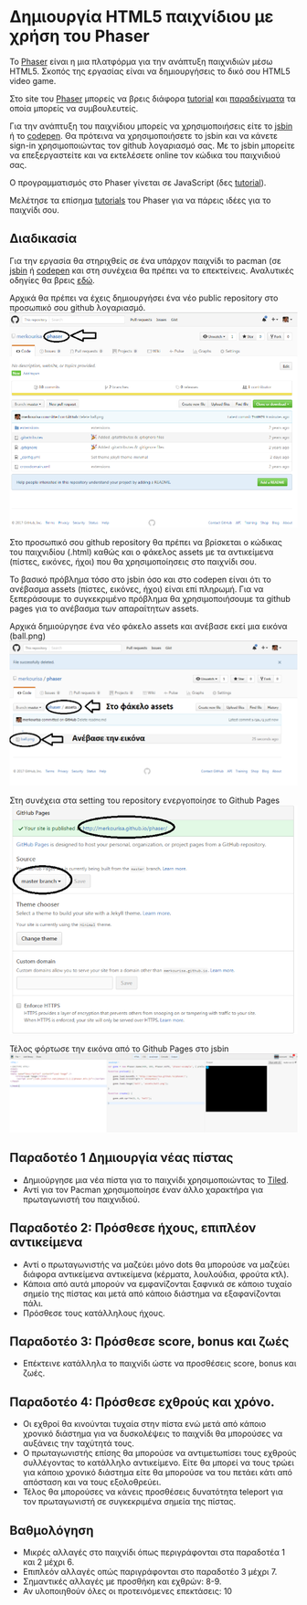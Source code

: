 # Δημιουργία HTML5 παιχνίδιου με χρήση του Phaser

To [Phaser](http://phaser.io/) είναι η μια πλατφόρμα για την ανάπτυξη παιχνιδιών μέσω HTML5. Σκοπός της εργασίας είναι να δημιουργήσεις το δικό σου HTML5 video game. 
 
Στο site του [Phaser](http://phaser.io/) μπορείς να βρεις διάφορα [tutorial](http://phaser.io/learn) και [παραδείγματα](http://phaser.io/examples) τα οποία μπορείς να συμβουλευτείς.
 
Για την ανάπτυξη του παιχνίδιου μπορείς να χρησιμοποιήσεις είτε το [jsbin](http://jsbin.com/?js,output) ή το [codepen](http://codepen.io/). Θα πρότεινα να χρησιμοποιήσετε το jsbin και να κάνετε sign-in χρησιμοποιώντας τον github λογαριασμό σας. Με το jsbin μπορείτε να επεξεργαστείτε και να εκτελέσετε online τον κώδικα του παιχνιδιού σας.
 
Ο προγραμματισμός στο Phaser γίνεται σε JavaScript (δες [tutorial](http://www.w3schools.com/js/)).

Μελέτησε τα επίσημα [tutorials](https://phaser.io/learn/official-tutorials) του Phaser για να πάρεις ιδέες για το παιχνίδι σου.

## Διαδικασία 

Για την εργασία θα στηριχθείς σε ένα υπάρχον παιχνίδι το pacman (σε [jsbin](http://jsbin.com/behola/1/edit?js,output) ή [codepen](http://codepen.io/photonstorm/pen/emeRJW?editors=001) και στη συνέχεια θα πρέπει να το επεκτείνεις. Αναλυτικές οδηγίες θα βρεις [εδώ](https://phaser.io/tutorials/coding-tips-005).

Αρχικά θα πρέπει να έχεις δημιουργήσει ένα νέο public repository στο προσωπικό σου github λογαριασμό.
![ScreenShot](1.png)

Στο προσωπικό σου github repository θα πρέπει να βρίσκεται ο κώδικας του παιχνιδίου (.html) καθώς και ο φάκελος assets με τα αντικείμενα (πίστες, εικόνες, ήχοι) που θα χρησιμοποίησεις στο παιχνίδι σου.

Το βασικό πρόβλημα τόσο στο jsbin όσο και στο codepen είναι ότι το ανέβασμα assets (πίστες, εικόνες, ήχοι) είναι επί πληρωμή. Για να ξεπεράσουμε το συγκεκριμένο πρόβλημα θα χρησιμοποιήσουμε τα github pages για το ανέβασμα των απαραίτητων assets.

Αρχικά δημιούργησε ένα νέο φάκελο assets και ανέβασε εκεί μια εικόνα (ball.png)
![ScreenShot](2.png)
 
Στη συνέχεια στα setting του repository ενεργοποίησε το Github Pages
![ScreenShot](3.png)

Τέλος φόρτωσε την εικόνα από το Github Pages στο jsbin
![ScreenShot](4.png)

## Παραδοτέο 1 Δημιουργία νέας πίστας

- Δημιούργησε μια νέα πίστα για το παιχνίδι  χρησιμοποιώντας το [Tiled](http://www.mapeditor.org/). 
- Αντί για τον Pacman χρησιμοποίησε έναν άλλο χαρακτήρα για πρωταγωνιστή του παιχνιδιού. 

## Παραδοτέο 2: Πρόσθεσε ήχους, επιπλέον αντικείμενα
- Αντί ο πρωταγωνιστής να μαζεύει μόνο dots θα μπορούσε να μαζεύει διάφορα αντικείμενα αντικείμενα (κέρματα, λουλούδια, φρούτα κτλ). 
- Κάποια από αυτά μπορούν να εμφανίζονται ξαφνικά σε κάποιο τυχαίο σημείο της πίστας και μετά από κάποιο διάστημα να εξαφανίζονται πάλι.
- Πρόσθεσε τους κατάλληλους ήχους.

## Παραδοτέο 3: Πρόσθεσε score, bonus και ζωές

- Επέκτεινε κατάλληλα το παιχνίδι ώστε να προσθέσεις score, bonus και ζωές. 

## Παραδοτέο 4: Πρόσθεσε εχθρούς και χρόνο.

- Οι εχθροί θα κινούνται τυχαία στην πίστα ενώ μετά από κάποιο χρονικό διάστημα για να δυσκολέψεις το παιχνίδι θα μπορούσες να αυξάνεις την ταχύτητά τους. 
- Ο πρωταγωνιστής επίσης θα μπορούσε να αντιμετωπίσει τους εχθρούς συλλέγοντας το κατάλληλο αντικείμενο. Είτε θα μπορεί να τους τρώει για κάποιο χρονικό διάστημα είτε θα μπορούσε να του πετάει κάτι από απόσταση  και να τους εξολοθρεύει.
- Τέλος θα μπορούσες να κάνεις προσθέσεις δυνατότητα teleport για τον πρωταγωνιστή σε συγκεκριμένα σημεία της πίστας.

 ## Βαθμολόγηση
 - Μικρές αλλαγές στο παιχνίδι όπως περιγράφονται στα παραδοτέα 1 και 2 μέχρι 6. 
 - Επιπλεόν αλλαγές οπώς παριγράφονται στο παραδοτέο 3 μέχρι 7.
 - Σημαντικές αλλαγές με προσθήκη και εχθρών: 8-9.
 - Αν υλοποιηθούν όλες οι προτεινόμενες επεκτάσεις: 10
 
 
 
 




 

 
